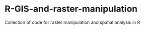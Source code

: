 # R-GIS-and-raster-manipulation

Collection of code for raster manipulation and spatial analysis in R
